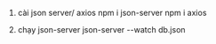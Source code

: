 1. cài json server/ axios
npm i json-server
npm i axios

2. chạy json-server
json-server --watch db.json
